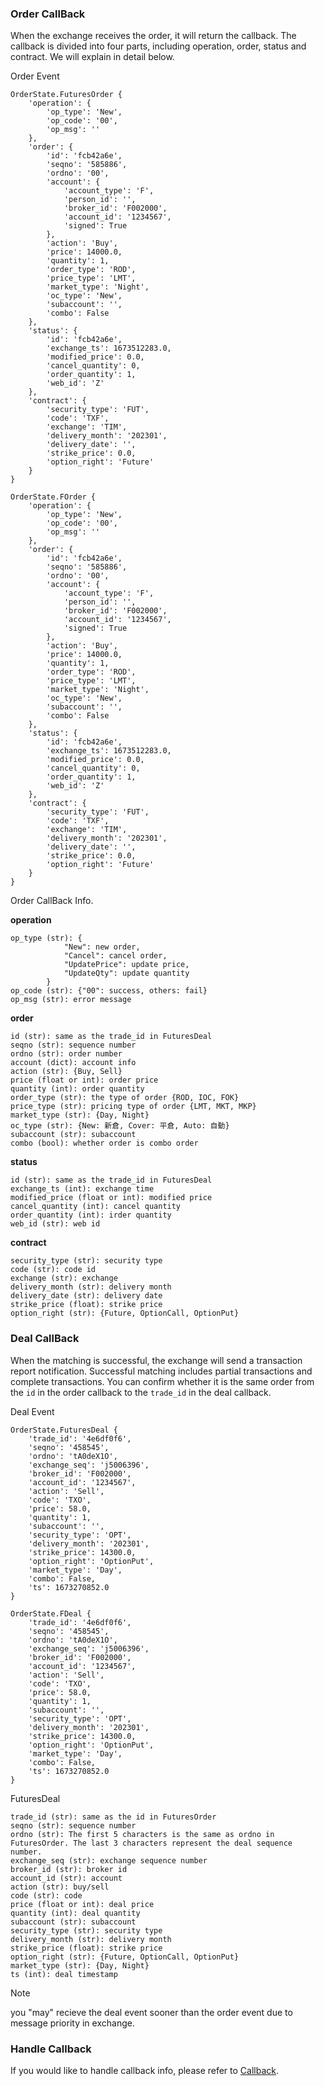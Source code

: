 ### Order CallBack

When the exchange receives the order, it will return the callback. The callback is divided into four parts, including operation, order, status and contract. We will explain in detail below.

Order Event

```
OrderState.FuturesOrder {
    'operation': {
        'op_type': 'New', 
        'op_code': '00', 
        'op_msg': ''
    }, 
    'order': {
        'id': 'fcb42a6e', 
        'seqno': '585886', 
        'ordno': '00', 
        'account': {
            'account_type': 'F', 
            'person_id': '', 
            'broker_id': 'F002000', 
            'account_id': '1234567', 
            'signed': True
        }, 
        'action': 'Buy', 
        'price': 14000.0, 
        'quantity': 1, 
        'order_type': 'ROD', 
        'price_type': 'LMT', 
        'market_type': 'Night', 
        'oc_type': 'New', 
        'subaccount': '', 
        'combo': False
    }, 
    'status': {
        'id': 'fcb42a6e', 
        'exchange_ts': 1673512283.0, 
        'modified_price': 0.0, 
        'cancel_quantity': 0, 
        'order_quantity': 1, 
        'web_id': 'Z'
    }, 
    'contract': {
        'security_type': 'FUT', 
        'code': 'TXF', 
        'exchange': 'TIM', 
        'delivery_month': '202301', 
        'delivery_date': '', 
        'strike_price': 0.0, 
        'option_right': 'Future'
    }
}

```

```
OrderState.FOrder {
    'operation': {
        'op_type': 'New', 
        'op_code': '00', 
        'op_msg': ''
    }, 
    'order': {
        'id': 'fcb42a6e', 
        'seqno': '585886', 
        'ordno': '00', 
        'account': {
            'account_type': 'F', 
            'person_id': '', 
            'broker_id': 'F002000', 
            'account_id': '1234567', 
            'signed': True
        }, 
        'action': 'Buy', 
        'price': 14000.0, 
        'quantity': 1, 
        'order_type': 'ROD', 
        'price_type': 'LMT', 
        'market_type': 'Night', 
        'oc_type': 'New', 
        'subaccount': '', 
        'combo': False
    }, 
    'status': {
        'id': 'fcb42a6e', 
        'exchange_ts': 1673512283.0, 
        'modified_price': 0.0, 
        'cancel_quantity': 0, 
        'order_quantity': 1, 
        'web_id': 'Z'
    }, 
    'contract': {
        'security_type': 'FUT', 
        'code': 'TXF', 
        'exchange': 'TIM', 
        'delivery_month': '202301', 
        'delivery_date': '', 
        'strike_price': 0.0, 
        'option_right': 'Future'
    }
}

```

Order CallBack Info.

**operation**

```
op_type (str): {
            "New": new order, 
            "Cancel": cancel order, 
            "UpdatePrice": update price, 
            "UpdateQty": update quantity
        }
op_code (str): {"00": success, others: fail}
op_msg (str): error message

```

**order**

```
id (str): same as the trade_id in FuturesDeal
seqno (str): sequence number
ordno (str): order number
account (dict): account info
action (str): {Buy, Sell}
price (float or int): order price
quantity (int): order quantity
order_type (str): the type of order {ROD, IOC, FOK}
price_type (str): pricing type of order {LMT, MKT, MKP}
market_type (str): {Day, Night}
oc_type (str): {New: 新倉, Cover: 平倉, Auto: 自動}
subaccount (str): subaccount
combo (bool): whether order is combo order

```

**status**

```
id (str): same as the trade_id in FuturesDeal
exchange_ts (int): exchange time
modified_price (float or int): modified price
cancel_quantity (int): cancel quantity
order_quantity (int): irder quantity
web_id (str): web id

```

**contract**

```
security_type (str): security type
code (str): code id
exchange (str): exchange
delivery_month (str): delivery month
delivery_date (str): delivery date
strike_price (float): strike price
option_right (str): {Future, OptionCall, OptionPut}

```

### Deal CallBack

When the matching is successful, the exchange will send a transaction report notification. Successful matching includes partial transactions and complete transactions. You can confirm whether it is the same order from the `id` in the order callback to the `trade_id` in the deal callback.

Deal Event

```
OrderState.FuturesDeal {
    'trade_id': '4e6df0f6', 
    'seqno': '458545', 
    'ordno': 'tA0deX1O', 
    'exchange_seq': 'j5006396', 
    'broker_id': 'F002000', 
    'account_id': '1234567', 
    'action': 'Sell', 
    'code': 'TXO', 
    'price': 58.0, 
    'quantity': 1, 
    'subaccount': '', 
    'security_type': 'OPT', 
    'delivery_month': '202301', 
    'strike_price': 14300.0, 
    'option_right': 'OptionPut', 
    'market_type': 'Day', 
    'combo': False, 
    'ts': 1673270852.0
}

```

```
OrderState.FDeal {
    'trade_id': '4e6df0f6', 
    'seqno': '458545', 
    'ordno': 'tA0deX1O', 
    'exchange_seq': 'j5006396', 
    'broker_id': 'F002000', 
    'account_id': '1234567', 
    'action': 'Sell', 
    'code': 'TXO', 
    'price': 58.0, 
    'quantity': 1, 
    'subaccount': '', 
    'security_type': 'OPT', 
    'delivery_month': '202301', 
    'strike_price': 14300.0, 
    'option_right': 'OptionPut', 
    'market_type': 'Day', 
    'combo': False, 
    'ts': 1673270852.0
}

```

FuturesDeal

```
trade_id (str): same as the id in FuturesOrder
seqno (str): sequence number
ordno (str): The first 5 characters is the same as ordno in FuturesOrder. The last 3 characters represent the deal sequence number.
exchange_seq (str): exchange sequence number
broker_id (str): broker id
account_id (str): account
action (str): buy/sell
code (str): code
price (float or int): deal price
quantity (int): deal quantity
subaccount (str): subaccount
security_type (str): security type
delivery_month (str): delivery month
strike_price (float): strike price
option_right (str): {Future, OptionCall, OptionPut}
market_type (str): {Day, Night}
ts (int): deal timestamp    

```

Note

you "may" recieve the deal event sooner than the order event due to message priority in exchange.

### Handle Callback

If you would like to handle callback info, please refer to [Callback](../../../callback/orderdeal_event/).
